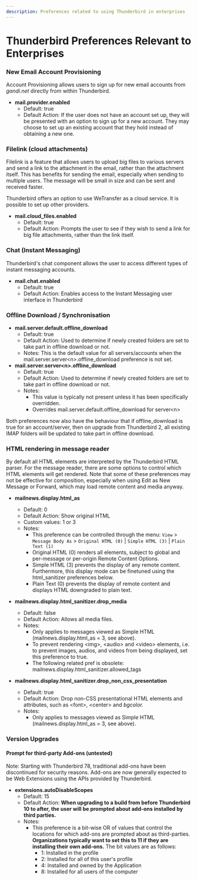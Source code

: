 ```yaml
---
description: Preferences related to using Thunderbird in enterprises
---
```


# Thunderbird Preferences Relevant to Enterprises

### New Email Account Provisioning

Account Provisioning allows users to sign up for new email accounts from _gandi.net_ directly from within Thunderbird.

* **mail.provider.enabled**
  * Default: true
  * Default Action: If the user does not have an account set up, they will be presented with an option to sign up for a new account. They may choose to set up an existing account that they hold instead of obtaining a new one.

### Filelink \(cloud attachments\) <a id="Filelink"></a>

Filelink is a feature that allows users to upload big files to various servers and send a link to the attachment in the email, rather than the attachment itself. This has benefits for sending the email, especially when sending to multiple users. The message will be small in size and can be sent and received faster.

Thunderbird offers an option to use WeTransfer as a cloud service. It is possible to set up other providers.

* **mail.cloud\_files.enabled**
  * Default: true
  * Default Action: Prompts the user to see if they wish to send a link for big file attachments, rather than the link itself.

### Chat \(Instant Messaging\) <a id="Instant_Messaging"></a>

Thunderbird's chat component allows the user to access different types of instant messaging accounts.

* **mail.chat.enabled**
  * Default: true
  * Default Action: Enables access to the Instant Messaging user interface in Thunderbird

### Offline Download / Synchronisation  <a id="HTML"></a>

* **mail.server.default.offline\_download**
  * Default: true
  * Default Action: Used to determine if newly created folders are set to take part in offline download or not.
  * Notes: This is the default value for all servers/accounts when the mail.server.server&lt;n&gt;.offline\_download preference is not set.
* **mail.server.server&lt;n&gt;.offline\_download**
  * Default: true
  * Default Action: Used to determine if newly created folders are set to take part in offline download or not.
  * Notes:
    * This value is typically not present unless it has been specifically overridden.
    * Overrides mail.server.default.offline\_download for server&lt;n&gt;

Both preferences now also have the behaviour that if offline\_download is true for an account/server, then on upgrade from Thunderbird 2, all existing IMAP folders will be updated to take part in offline download.

### HTML rendering in message reader

By default all HTML elements are interpreted by the Thunderbird HTML parser. For the message reader, there are some options to control which HTML elements will get rendered. Note that some of these preferences may not be effective for composition, especially when using Edit as New Message or Forward, which may load remote content and media anyway.

* **mailnews.display.html\_as**
  * Default: 0
  * Default Action: Show original HTML
  * Custom values: 1 or 3
  * Notes:
    * This preference can be controlled through the menu: `View`  &gt; `Message Body As` &gt; `Original HTML (0)` \| `Simple HTML (3)` \| `Plain Text (1)` 
    * Original HTML \(0\) renders all elements, subject to global and per-message or per-origin Remote Content Options.
    * Simple HTML \(3\) prevents the display of any remote content. Furthermore, this display mode can be finetuned using the html\_sanitizer preferences below.
    * Plain Text \(0\) prevents the display of remote content and displays HTML downgraded to plain text. 
* **mailnews.display.html\_sanitizer.drop\_media**

  * Default: false
  * Default Action: Allows all media files.
  * Notes:
    * Only applies to messages viewed as Simple HTML \(mailnews.display.html\_as = 3, see above\).
    * To prevent rendering &lt;img&gt;, &lt;audio&gt; and &lt;video&gt; elements, i.e. to prevent images, audios, and videos from being displayed, set this preference to true.
    * The following related pref is obsolete: mailnews.display.html\_sanitizer.allowed\_tags

* **mailnews.display.html\_sanitizer.drop\_non\_css\_presentation**
  * Default: true
  * Default Action: Drop non-CSS presentational HTML elements and attributes, such as &lt;font&gt;, &lt;center&gt; and _bgcolor._
  * Notes:
    * Only applies to messages viewed as Simple HTML \(mailnews.display.html\_as = 3, see above\).

### Version Upgrades  <a id="Version_Upgrades"></a>

#### Prompt for third-party Add-ons \(untested\)

Note: Starting with Thunderbird 78, traditional add-ons have been discontinued for security reasons. Add-ons are now generally expected to be Web Extensions using the APIs provided by Thunderbird.

* **extensions.autoDisableScopes**
  * Default: 15
  * Default Action: **When upgrading to a build from before Thunderbird 10 to after, the user will be prompted about add-ons installed by third parties.**
  * Notes:
    * This preference is a bit-wise OR of values that control the locations for which add-ons are prompted about as third-parties. **Organizations typically want to set this to 11 if they are installing their own add-ons.** The bit values are as follows:
      * 1: Installed in the profile
      * 2: Installed for all of this user's profile
      * 4: Installed and owned by the Application
      * 8: Installed for all users of the computer



